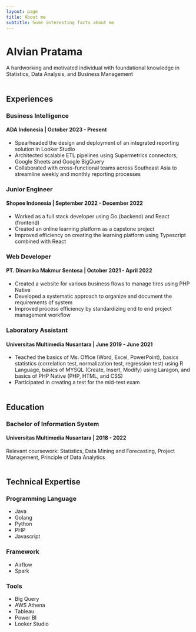 ```yaml
---
layout: page
title: About me
subtitle: Some interesting facts about me
---
```


# Alvian Pratama

A hardworking and motivated individual with foundational knowledge in Statistics, Data Analysis, and Business Management <br /> <br />

## Experiences <br />

### Business Intelligence

#### ADA Indonesia | October 2023 - Present

- Spearheaded the design and deployment of an integrated reporting solution in Looker Studio
- Architected scalable ETL pipelines using Supermetrics connectors, Google Sheets and Google BigQuery
- Collaborated with cross-functional teams across Southeast Asia to streamline weekly and monthly reporting processes

### Junior Engineer

#### Shopee Indonesia | September 2022 - December 2022

- Worked as a full stack developer using Go (backend) and React (frontend)
- Created an online learning platform as a capstone project
- Improved efficiency on creating the learning platform using Typescript combined with React

### Web Developer

#### PT. Dinamika Makmur Sentosa | October 2021 - April 2022

- Created a website for various business flows to manage tires using PHP Native
- Developed a systematic approach to organize and document the requirements of system
- Improved process efficiency by standardizing end to end project management workflow

### Laboratory Assistant

#### Universitas Multimedia Nusantara | June 2019 - June 2021

- Teached the basics of Ms. Office (Word, Excel,
  PowerPoint), basics statistics (correlation test, normalization test, regression test) using R Language, basics of MYSQL (Create, Insert, Modify) using Laragon, and basics of PHP Native (PHP, HTML, and CSS)
- Participated in creating a test for the mid-test exam
  <br /> <br />

## Education

### Bachelor of Information System

#### Universitas Multimedia Nusantara | 2018 - 2022

Relevant coursework: Statistics, Data Mining and Forecasting, Project Management, Principle of Data Analytics <br /> <br />

## Technical Expertise

### Programming Language

- Java
- Golang
- Python
- PHP
- Javascript

### Framework

- Airflow
- Spark

### Tools

- Big Query
- AWS Athena
- Tableau
- Power BI
- Looker Studio
